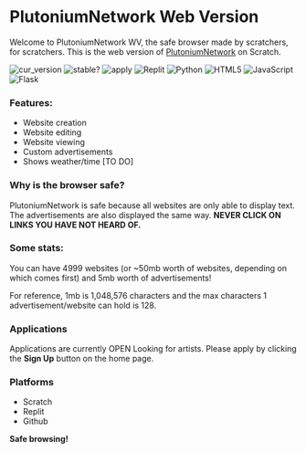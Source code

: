 # PlutoniumNetwork Web Version
Welcome to PlutoniumNetwork WV, the safe browser made by scratchers, for scratchers. This is the web version of [PlutoniumNetwork](https://scratch.mit.edu/projects/658854833) on Scratch.

![cur_version](https://img.shields.io/badge/Current%20Version-2.1.0-blue?style=flat)
![stable?](https://img.shields.io/badge/Stablility-Unstable-critical?style=flat)
![apply](https://img.shields.io/badge/Applications-Open-djdj?style=flat)
![Replit](https://img.shields.io/badge/Replit-DD1200?style=flat&logo=Replit&logoColor=white)
![Python](https://img.shields.io/badge/python-3670A0?style=flat&logo=python&logoColor=ffdd54)
![HTML5](https://img.shields.io/badge/html5-%23E34F26.svg?style=flat&logo=html5&logoColor=white)
![JavaScript](https://img.shields.io/badge/javascript-%23323330.svg?style=flat&logo=javascript&logoColor=%23F7DF1E)
![Flask](https://img.shields.io/badge/flask-%23000.svg?style=flat&logo=flask&logoColor=white)

### Features:
- Website creation
- Website editing
- Website viewing
- Custom advertisements
- Shows weather/time [TO DO]

### Why is the browser safe?
PlutoniumNetwork is safe because all websites are only able to display text. The advertisements are also displayed the same way. **NEVER CLICK ON LINKS YOU HAVE NOT HEARD OF.**

### Some stats:
You can have 4999 websites (or ~50mb worth of websites, depending on which comes first) and 5mb worth of advertisements!

For reference, 1mb is 1,048,576 characters and the max characters 1 advertisement/website can hold is 128.

### Applications
Applications are currently OPEN
Looking for artists. Please apply by clicking the **Sign Up** button on the home page.

### Platforms
- Scratch
- Replit
- Github

**Safe browsing!**
